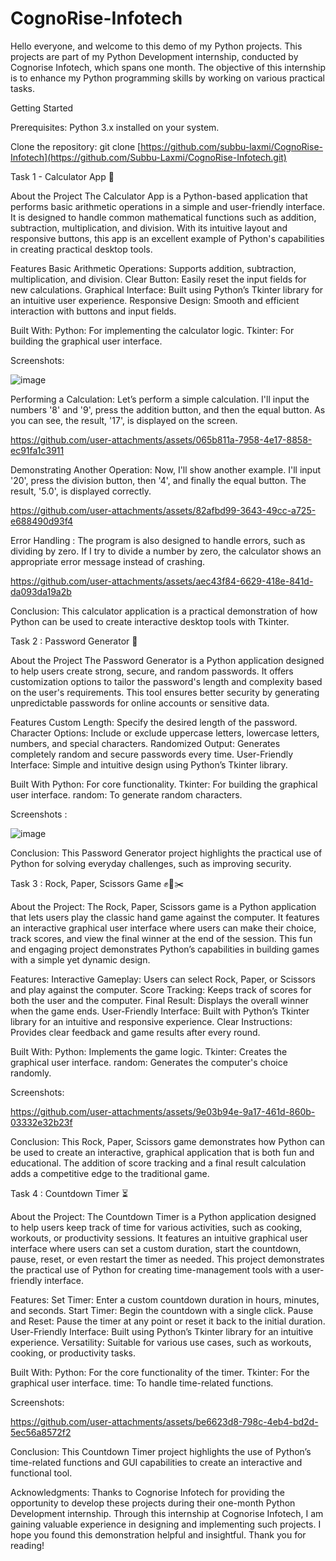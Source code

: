 # CognoRise-Infotech

Hello everyone, and welcome to this demo of my Python projects. This projects are part of my Python Development internship, conducted by Cognorise Infotech, which spans one month. The objective of this internship is to enhance my Python programming skills by working on various practical tasks.

Getting Started

Prerequisites:
Python 3.x installed on your system.

Clone the repository:
git clone [https://github.com/subbu-laxmi/CognoRise-Infotech](https://github.com/Subbu-Laxmi/CognoRise-Infotech.git)


Task 1 - Calculator App 🧮

About the Project
The Calculator App is a Python-based application that performs basic arithmetic operations in a simple and user-friendly interface. It is designed to handle common mathematical functions such as addition, subtraction, multiplication, and division. With its intuitive layout and responsive buttons, this app is an excellent example of Python's capabilities in creating practical desktop tools.

Features
Basic Arithmetic Operations: Supports addition, subtraction, multiplication, and division.
Clear Button: Easily reset the input fields for new calculations.
Graphical Interface: Built using Python’s Tkinter library for an intuitive user experience.
Responsive Design: Smooth and efficient interaction with buttons and input fields.

Built With:
Python: For implementing the calculator logic.
Tkinter: For building the graphical user interface.

Screenshots:


![image](https://github.com/user-attachments/assets/0aa8adae-b602-4012-848e-afa42ce506e4)

Performing a Calculation: Let’s perform a simple calculation. I'll input the numbers '8' and '9', press the addition button, and then the equal button. As you can see, the result, '17', is displayed on the screen.



https://github.com/user-attachments/assets/065b811a-7958-4e17-8858-ec91fa1c3911



Demonstrating Another Operation: Now, I'll show another example. I'll input '20', press the division button, then '4', and finally the equal button. The result, '5.0', is displayed correctly.



https://github.com/user-attachments/assets/82afbd99-3643-49cc-a725-e688490d93f4



Error Handling : The program is also designed to handle errors, such as dividing by zero. If I try to divide a number by zero, the calculator shows an appropriate error message instead of crashing.



https://github.com/user-attachments/assets/aec43f84-6629-418e-841d-da093da19a2b



Conclusion: This calculator application is a practical demonstration of how Python can be used to create interactive desktop tools with Tkinter. 


Task 2 : Password Generator 🔐

About the Project
The Password Generator is a Python application designed to help users create strong, secure, and random passwords. It offers customization options to tailor the password's length and complexity based on the user's requirements. This tool ensures better security by generating unpredictable passwords for online accounts or sensitive data.

Features
Custom Length: Specify the desired length of the password.
Character Options: Include or exclude uppercase letters, lowercase letters, numbers, and special characters.
Randomized Output: Generates completely random and secure passwords every time.
User-Friendly Interface: Simple and intuitive design using Python’s Tkinter library.

Built With
Python: For core functionality.
Tkinter: For building the graphical user interface.
random: To generate random characters.

Screenshots :

![image](https://github.com/user-attachments/assets/98bb4cdf-5448-428c-b892-2f146c33c6a9)



Conclusion: This Password Generator project highlights the practical use of Python for solving everyday challenges, such as improving security.


Task 3 : Rock, Paper, Scissors Game ✊📄✂️

About the Project:
The Rock, Paper, Scissors game is a Python application that lets users play the classic hand game against the computer. It features an interactive graphical user interface where users can make their choice, track scores, and view the final winner at the end of the session. This fun and engaging project demonstrates Python’s capabilities in building games with a simple yet dynamic design.

Features:
Interactive Gameplay: Users can select Rock, Paper, or Scissors and play against the computer.
Score Tracking: Keeps track of scores for both the user and the computer.
Final Result: Displays the overall winner when the game ends.
User-Friendly Interface: Built with Python’s Tkinter library for an intuitive and responsive experience.
Clear Instructions: Provides clear feedback and game results after every round.

Built With:
Python: Implements the game logic.
Tkinter: Creates the graphical user interface.
random: Generates the computer's choice randomly.

Screenshots:


https://github.com/user-attachments/assets/9e03b94e-9a17-461d-860b-03332e32b23f



Conclusion: This Rock, Paper, Scissors game demonstrates how Python can be used to create an interactive, graphical application that is both fun and educational. The addition of score tracking and a final result calculation adds a competitive edge to the traditional game.


Task 4 : Countdown Timer ⏳

About the Project:
The Countdown Timer is a Python application designed to help users keep track of time for various activities, such as cooking, workouts, or productivity sessions. It features an intuitive graphical user interface where users can set a custom duration, start the countdown, pause, reset, or even restart the timer as needed. This project demonstrates the practical use of Python for creating time-management tools with a user-friendly interface.

Features:
Set Timer: Enter a custom countdown duration in hours, minutes, and seconds.
Start Timer: Begin the countdown with a single click.
Pause and Reset: Pause the timer at any point or reset it back to the initial duration.
User-Friendly Interface: Built using Python’s Tkinter library for an intuitive experience.
Versatility: Suitable for various use cases, such as workouts, cooking, or productivity tasks.

Built With:
Python: For the core functionality of the timer.
Tkinter: For the graphical user interface.
time: To handle time-related functions.

Screenshots:



https://github.com/user-attachments/assets/be6623d8-798c-4eb4-bd2d-5ec56a8572f2


Conclusion: This Countdown Timer project highlights the use of Python’s time-related functions and GUI capabilities to create an interactive and functional tool.


Acknowledgments:
Thanks to Cognorise Infotech for providing the opportunity to develop these projects during their one-month Python Development internship.
Through this internship at Cognorise Infotech, I am gaining valuable experience in designing and implementing such projects. I hope you found this demonstration helpful and insightful. Thank you for reading!
